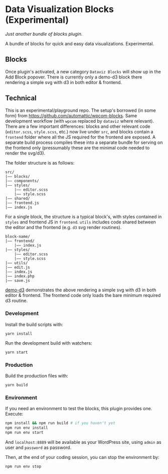 # Data Visualization Blocks (Experimental)

_Just another bundle of blocks plugin._

A bundle of blocks for quick and easy data visualizations. Experimental.

## Blocks

Once plugin's activated, a new category `Dataviz Blocks` will show up in the Add Block popover. There is currently only a demo-d3 block there rendering a simple svg with d3 in both editor & frontend.

## Technical

This is an experimental/playground repo. The setup's borrowed (in some form) from https://github.com/automattic/wpcom-blocks. Same development workflow (with `wpcom` replaced by `dataviz` where relevant). There are a few important differences: blocks and other relevant code (`editor.scss`, `style.scss`, etc.) now live under `src`, and blocks contain a `frontend` folder where all the JS required for the frontend are exposed. A separate build process compiles these into a separate bundle for serving on the frontend only (pressumably these are the minimal code needed to render the svg/d3).

The folder structure is as follows:

```
src/
|–– blocks/
|–– components/
|–– styles/
    |–– editor.scss
    |–– style.scss
|–– shared/
|–– frontend.js
|–– index.js
```

For a single block, the structure is a typical block's, with styles contained in `styles` and frontend JS in `frontend`. `utils` includes code shared between the editor and the frontend (e.g. `d3` svg render routines).

```
block-name/
|–– frontend/
    |–– index.js
|–– styles/
    |–– editor.scss
    |–– style.scss
|–– utils/
|–– edit.js
|–– index.js
|–– index.php
|–– save.js
```

[demo-d3](https://github.com/Automattic/dataviz-blocks/tree/master/src/blocks/demo-d3) demonstrates the above rendering a simple svg with d3 in both editor & frontend. The frontend code only loads the bare minimum required d3 routine.

### Development

Install the build scripts with:

`yarn install`

Run the development build with watchers:

`yarn start`

### Production

Build the production files with:

`yarn build`

### Environment

If you need an environment to test the blocks, this plugin provides one. Execute:

```sh
npm install && npm run build # if you haven't yet
npm run env install
npm run env start
```

And `localhost:8889` will be available as your WordPress site, using `admin` as user and `password` as password.

Then, at the end of your coding session, you can stop the environment by:

```sh
npm run env stop
```
